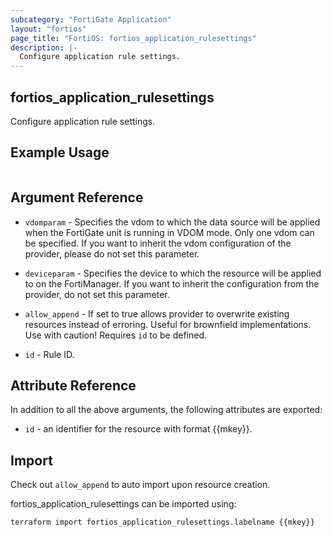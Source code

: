 ```yaml
---
subcategory: "FortiGate Application"
layout: "fortios"
page_title: "FortiOS: fortios_application_rulesettings"
description: |-
  Configure application rule settings.
---
```


## fortios_application_rulesettings
Configure application rule settings.

## Example Usage

```hcl

```

## Argument Reference
* `vdomparam` - Specifies the vdom to which the data source will be applied when the FortiGate unit is running in VDOM mode. Only one vdom can be specified. If you want to inherit the vdom configuration of the provider, please do not set this parameter.
* `deviceparam` - Specifies the device to which the resource will be applied to on the FortiManager. If you want to inherit the configuration from the provider, do not set this parameter.
* `allow_append` - If set to true allows provider to overwrite existing resources instead of erroring. Useful for brownfield implementations. Use with caution! Requires `id` to be defined.

* `id` - Rule ID.

## Attribute Reference

In addition to all the above arguments, the following attributes are exported:
* `id` - an identifier for the resource with format {{mkey}}.

## Import

Check out `allow_append` to auto import upon resource creation.

fortios_application_rulesettings can be imported using:
```sh
terraform import fortios_application_rulesettings.labelname {{mkey}}
```
